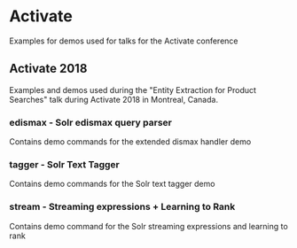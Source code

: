 # Activate
Examples for demos used for talks for the Activate conference

## Activate 2018
Examples and demos used during the "Entity Extraction for Product Searches" talk during Activate 2018 in Montreal, Canada.

### edismax - Solr edismax query parser
Contains demo commands for the extended dismax handler demo

### tagger - Solr Text Tagger
Contains demo commands for the Solr text tagger demo

### stream - Streaming expressions + Learning to Rank
Contains demo command for the Solr streaming expressions and learning to rank
